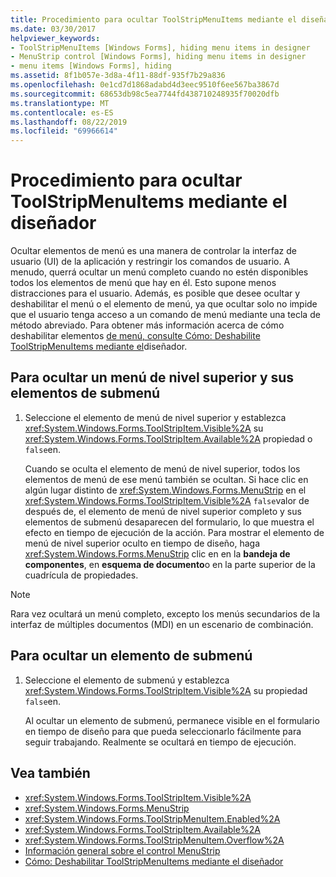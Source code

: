 ```yaml
---
title: Procedimiento para ocultar ToolStripMenuItems mediante el diseñador
ms.date: 03/30/2017
helpviewer_keywords:
- ToolStripMenuItems [Windows Forms], hiding menu items in designer
- MenuStrip control [Windows Forms], hiding menu items in designer
- menu items [Windows Forms], hiding
ms.assetid: 8f1b057e-3d8a-4f11-88df-935f7b29a836
ms.openlocfilehash: 0e1cd7d1868adabd4d3eec9510f6ee567ba3867d
ms.sourcegitcommit: 68653db98c5ea7744fd438710248935f70020dfb
ms.translationtype: MT
ms.contentlocale: es-ES
ms.lasthandoff: 08/22/2019
ms.locfileid: "69966614"
---
```

# <a name="how-to-hide-toolstripmenuitems-using-the-designer"></a>Procedimiento para ocultar ToolStripMenuItems mediante el diseñador
Ocultar elementos de menú es una manera de controlar la interfaz de usuario (UI) de la aplicación y restringir los comandos de usuario. A menudo, querrá ocultar un menú completo cuando no estén disponibles todos los elementos de menú que hay en él. Esto supone menos distracciones para el usuario. Además, es posible que desee ocultar y deshabilitar el menú o el elemento de menú, ya que ocultar solo no impide que el usuario tenga acceso a un comando de menú mediante una tecla de método abreviado. Para obtener más información acerca de cómo deshabilitar elementos [de menú, consulte Cómo: Deshabilite ToolStripMenuItems mediante el](how-to-disable-toolstripmenuitems-using-the-designer.md)diseñador.

## <a name="to-hide-a-top-level-menu-and-its-submenu-items"></a>Para ocultar un menú de nivel superior y sus elementos de submenú

1. Seleccione el elemento de menú de nivel superior y establezca <xref:System.Windows.Forms.ToolStripItem.Visible%2A> su <xref:System.Windows.Forms.ToolStripItem.Available%2A> propiedad o `false`en.

     Cuando se oculta el elemento de menú de nivel superior, todos los elementos de menú de ese menú también se ocultan. Si hace clic en algún lugar distinto de <xref:System.Windows.Forms.MenuStrip> en el <xref:System.Windows.Forms.ToolStripItem.Visible%2A> `false`valor de después de, el elemento de menú de nivel superior completo y sus elementos de submenú desaparecen del formulario, lo que muestra el efecto en tiempo de ejecución de la acción. Para mostrar el elemento de menú de nivel superior oculto en tiempo de diseño, haga <xref:System.Windows.Forms.MenuStrip> clic en en la **bandeja de componentes**, en **esquema de documento**o en la parte superior de la cuadrícula de propiedades.

> [!NOTE]
> Rara vez ocultará un menú completo, excepto los menús secundarios de la interfaz de múltiples documentos (MDI) en un escenario de combinación.

## <a name="to-hide-a-submenu-item"></a>Para ocultar un elemento de submenú

1. Seleccione el elemento de submenú y establezca <xref:System.Windows.Forms.ToolStripItem.Visible%2A> su propiedad `false`en.

     Al ocultar un elemento de submenú, permanece visible en el formulario en tiempo de diseño para que pueda seleccionarlo fácilmente para seguir trabajando. Realmente se ocultará en tiempo de ejecución.

## <a name="see-also"></a>Vea también

- <xref:System.Windows.Forms.ToolStripItem.Visible%2A>
- <xref:System.Windows.Forms.MenuStrip>
- <xref:System.Windows.Forms.ToolStripMenuItem.Enabled%2A>
- <xref:System.Windows.Forms.ToolStripItem.Available%2A>
- <xref:System.Windows.Forms.ToolStripMenuItem.Overflow%2A>
- [Información general sobre el control MenuStrip](menustrip-control-overview-windows-forms.md)
- [Cómo: Deshabilitar ToolStripMenuItems mediante el diseñador](how-to-disable-toolstripmenuitems-using-the-designer.md)
